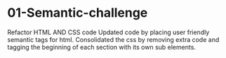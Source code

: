 # 01-Semantic-challenge
Refactor HTML AND CSS code
Updated code by placing user friendly semantic tags for html.
Consolidated the css by removing extra code and tagging the beginning of each section with its own sub elements.
